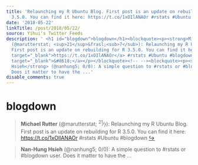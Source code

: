 ```yaml
---
title: 'Relaunching my R Ubuntu Blog. First post is an update on rebuilding for R
  3.5.0. You can find it here: https://t.co/1xOIlANAOr #rstats #Ubuntu #blogdown'
date: '2018-05-22'
linkTitle: /post/2018/05/22/
source: Yihui's Twitter Feeds
description: ' <h1 id="blogdown">blogdown</h1><blockquote><p><strong>Michael Rutter</strong>
  (@marutterstat; <sup>21</sup>&frasl;<sub>7</sub>): Relaunching my R Ubuntu Blog.
  First post is an update on rebuilding for R 3.5.0. You can find it here: <a href="https://t.co/1xOIlANAOr"
  target="_blank">https://t.co/1xOIlANAOr</a> #rstats #Ubuntu #blogdown <a href="https://twitter.com/xieyihui/status/998588707505606656"
  target="_blank">&#8618;</a></p></blockquote><!-- --><blockquote><p><strong>Nan-Hung
  Hsieh</strong> (@nanhung5; 0/0): A simple question to #rstats or #blogdown user.
  Does it matter to have the ...'
disable_comments: true
---
```

 <h1 id="blogdown">blogdown</h1><blockquote><p><strong>Michael Rutter</strong> (@marutterstat; <sup>21</sup>&frasl;<sub>7</sub>): Relaunching my R Ubuntu Blog. First post is an update on rebuilding for R 3.5.0. You can find it here: <a href="https://t.co/1xOIlANAOr" target="_blank">https://t.co/1xOIlANAOr</a> #rstats #Ubuntu #blogdown <a href="https://twitter.com/xieyihui/status/998588707505606656" target="_blank">&#8618;</a></p></blockquote><!-- --><blockquote><p><strong>Nan-Hung Hsieh</strong> (@nanhung5; 0/0): A simple question to #rstats or #blogdown user. Does it matter to have the ...